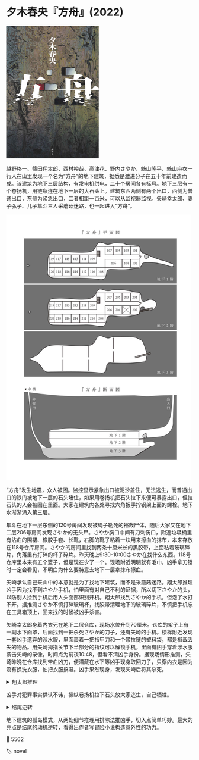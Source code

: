 # 夕木春央『方舟』(2022)

<img src=images/2022_cover.jpg width=250/>

越野柊一、篠田翔太郎、西村裕哉、高津花、野内さやか、絲山隆平、絲山麻衣一行人在山里发现一个名为“方舟”的地下建筑，据悉是激进分子在五十年前建造而成。该建筑为地下三层结构，有发电机供电，二十个房间各有标号。地下三层有一个卷扬机，用链条连在地下一层的大石头上。建筑东西两侧有两个出口，西侧为普通出口，东侧为紧急出口，二者相距一百米，可以从监视器监视。矢崎幸太郎、妻子弘子、儿子隼斗三人采蘑菇迷路，也一起进入“方舟”。

<img src=images/2022_ark.jpg width=500/>

“方舟”发生地震，众人被困。监控显示紧急出口被泥沙盖住，无法逃生，而普通出口的铁门被地下一层的石头堵住，如果用卷扬机把石头拉下来便可暴露出口，但拉石头的人会被困在里面。大家在建筑内各处寻找六角扳手拧钢架上面的螺栓。地下水渐渐涌入第三层。

隼斗在地下一层东侧的120号房间发现被绳子勒死的裕哉尸体，随后大家又在地下二层206号房间发现さやか的无头尸。さやか胸口中间有刀刺伤口，附近垃圾桶里有沾血的围裙、橡胶手套、长靴，右脚的靴子粘着一块用来擦血的抹布，本来存放在118号仓库房间。さやか的房间里找到两条十厘米长的黑胶带，上面粘着玻璃碎片，角落里有打碎的杯子碎片。昨天晚上9:30-10:00さやか在找什么东西。118号仓库里本来有五个篮子，但是现在少了一个。现场附近明明就有毛巾，凶手拿刀锯时一定会看见，不明白为什么要特意去地下一层拿抹布擦血。

矢崎承认自己来山中的本意就是为了找地下建筑，而不是采蘑菇迷路。翔太郎推理凶手因为找不到さやか手机，怕里面有对自己不利的证据，所以切下さやか的头，以防别人捡到手机后用人头面部识别开机。翔太郎找到さやか的手机，但泡了水打不开。据推测さやか不慎打碎玻璃杯，找胶带清理地下的玻璃碎片，不慎把手机忘在工具箱顶上，回来找的时候被凶手杀害。

矢崎幸太郎身着内衣死在地下二层仓库，现场水位升到70厘米。仓库的架子上有一副水下面罩，后面找到一把杀死さやか的刀子，还有矢崎的手机。楼梯附近发现一套凶手遗弃的涉水服，里面裹着一把指甲刀和一个带拉链的塑料袋，都是裕哉丢失的物品。用矢崎拇指关节下半部分的指纹可以解锁手机，里面有凶手穿着涉水服袭击矢崎的录像，时间点为前夜10:48，但看不清凶手身份。据现场情形推测，矢崎昨晚在仓库找到带血凶刀，便潜藏在水下等凶手现身取回刀子，只穿内衣是因为没有换洗衣服，怕把衣服搞湿。凶手果然现身，发现矢崎后将其杀死。

<details><summary>翔太郎推理</summary>
犯人冒着被发现的危险去地下一层拿抹布，而不肯用地下二层的毛巾，是因为他要用抹布塞入门缝挡光，以防有人从外面看见屋里有光，而毛巾太厚塞不进门缝。犯人没有使用更方便的胶带封门缝，是因为凶手不知道胶带的存在，用排除法可知凶手为隆平和麻衣当中一人。凶手并不需要指甲刀，拿出指甲刀是为了使用拉链袋子装手机，以免手机进水。凶手的手机不防水，通过检查隆平和麻衣的手机可知凶手为麻衣，其杀人动机是为了嫁祸隆平。
</details>

凶手对犯罪事实供认不讳，操纵卷扬机拉下石头放大家逃生，自己牺牲。

<details><summary>结尾逆转</summary>
麻衣调换了普通出口和紧急出口的监视器，是普通出口而不是紧急出口填上了沙土，所以即使拉下大石也无法从紧急出口逃生，唯一的逃生方法是用潜水设备穿过充满水的地下三层，从紧急出口逃离。麻衣杀死裕哉因为他以前看到过监视器本来的连接方式，杀死さやか是因为其手机上有裕哉传送的两个出口的照片。麻衣真正的杀人动机是用有限的潜水设备独自逃生。
</details>

地下建筑的孤岛模式，从两处细节推理用排除法推凶手，切入点简单巧妙。最大的亮点是结尾的动机逆转，看得出作者写冒险小说构造意外性的功力。

:link: 5562

:label: novel
